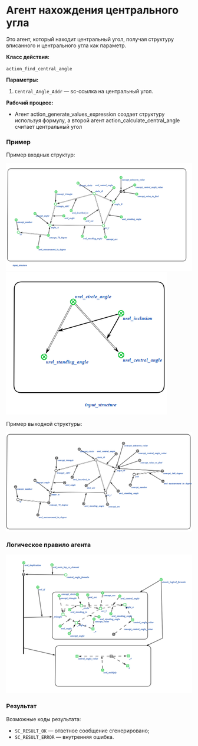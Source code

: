 # Агент нахождения центрального угла

Это агент, который находит центральный угол, получая структуру вписанного и центрального угла как параметр.

**Класс действия:**

`action_find_central_angle`

**Параметры:**

1. `Central_Angle_Addr` — sc-ссылка на центральный угол.

**Рабочий процесс:**

* Агент action_generate_values_expression создает структуру используя формулу, а второй агент action_calculate_central_angle считает центральный угол
### Пример

Пример входных структур:

<img src="../imgs/3.png"></img>
<img src="../imgs/2.png"></img>


Пример выходной структуры:

<img src="../imgs/6.png"></img>

### Логическое правило агента
<img src="../imgs/5.png"></img>

### Результат

Возможные коды результата:
 
* `SC_RESULT_OK` — ответное сообщение сгенерировано;
* `SC_RESULT_ERROR` — внутренняя ошибка.

